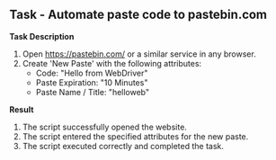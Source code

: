 ## Task - Automate paste code to pastebin.com

**Task Description**
1. Open https://pastebin.com/ or a similar service in any browser.
2. Create 'New Paste' with the following attributes: 
   - Code: "Hello from WebDriver"
   - Paste Expiration: "10 Minutes"
   - Paste Name / Title: "helloweb"

**Result**
1. The script successfully opened the website.
2. The script entered the specified attributes for the new paste.
3. The script executed correctly and completed the task.


